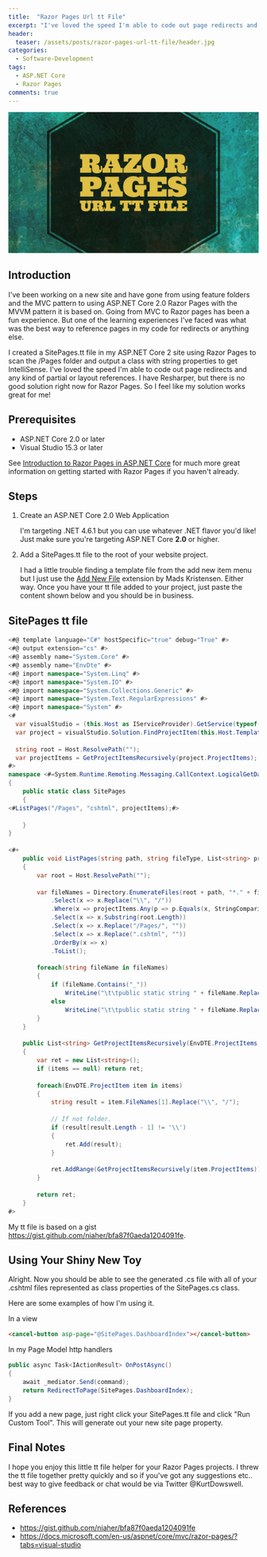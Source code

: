 ```yaml
---
title:  "Razor Pages Url tt File"
excerpt: "I've loved the speed I'm able to code out page redirects and any kind of partial or layout references."
header:
  teaser: /assets/posts/razor-pages-url-tt-file/header.jpg
categories: 
  - Software-Development
tags:
  - ASP.NET Core
  - Razor Pages
comments: true
---
```


![header](/assets/posts/razor-pages-url-tt-file/header.jpg)

## Introduction

I've been working on a new site and have gone from using feature folders and the MVC pattern to using ASP.NET Core 2.0 Razor Pages with the MVVM pattern it is based on. Going from MVC to Razor pages has been a fun experience. But one of the learning experiences I've faced was what was the best way to reference pages in my code for redirects or anything else.

I created a SitePages.tt file in my ASP.NET Core 2 site using Razor Pages to scan the /Pages folder and output a class with string properties to get IntelliSense. I've loved the speed I'm able to code out page redirects and any kind of partial or layout references. I have Resharper, but there is no good solution right now for Razor Pages. So I feel like my solution works great for me!

## Prerequisites

* ASP.NET Core 2.0 or later
* Visual Studio 15.3 or later

See [Introduction to Razor Pages in ASP.NET Core](https://docs.microsoft.com/en-us/aspnet/core/mvc/razor-pages/?tabs=visual-studio) for much more great information on getting started with Razor Pages if you haven't already.

## Steps

1. Create an ASP.NET Core 2.0 Web Application

    I'm targeting .NET 4.6.1 but you can use whatever .NET flavor you'd like! Just make sure you're targeting ASP.NET Core **2.0** or higher.

2. Add a SitePages.tt file to the root of your website project.

    I had a little trouble finding a template file from the add new item menu but I just use the [Add New File](https://marketplace.visualstudio.com/items?itemName=MadsKristensen.AddNewFile) extension by Mads Kristensen. Either way. Once you have your tt file added to your project, just paste the content shown below and you should be in business.

## SitePages tt file

```csharp
<#@ template language="C#" hostSpecific="true" debug="True" #>
<#@ output extension="cs" #>
<#@ assembly name="System.Core" #>
<#@ assembly name="EnvDte" #>
<#@ import namespace="System.Linq" #>
<#@ import namespace="System.IO" #>
<#@ import namespace="System.Collections.Generic" #>
<#@ import namespace="System.Text.RegularExpressions" #>
<#@ import namespace="System" #>
<#
  var visualStudio = (this.Host as IServiceProvider).GetService(typeof(EnvDTE.DTE)) as EnvDTE.DTE;
  var project = visualStudio.Solution.FindProjectItem(this.Host.TemplateFile).ContainingProject as EnvDTE.Project;

  string root = Host.ResolvePath("");
  var projectItems = GetProjectItemsRecursively(project.ProjectItems);
#>
namespace <#=System.Runtime.Remoting.Messaging.CallContext.LogicalGetData("NamespaceHint")#>
{
	public static class SitePages
	{
<#ListPages("/Pages", "cshtml", projectItems);#>

	}
}

<#+
	public void ListPages(string path, string fileType, List<string> projectItems)
	{
		var root = Host.ResolvePath("");
		
		var fileNames = Directory.EnumerateFiles(root + path, "*." + fileType, SearchOption.AllDirectories)
			.Select(x => x.Replace("\\", "/"))
			.Where(x => projectItems.Any(p => p.Equals(x, StringComparison.OrdinalIgnoreCase)))
			.Select(x => x.Substring(root.Length))
			.Select(x => x.Replace("/Pages/", ""))
			.Select(x => x.Replace(".cshtml", ""))
			.OrderBy(x => x)
			.ToList();

		foreach(string fileName in fileNames)
		{
			if (fileName.Contains("_"))
				WriteLine("\t\tpublic static string " + fileName.Replace("/", "") + " => @\"" + fileName + "\";");
			else
				WriteLine("\t\tpublic static string " + fileName.Replace("/", "") + " => @\"/" + fileName + "\";");
		}
	}

	public List<string> GetProjectItemsRecursively(EnvDTE.ProjectItems items)
	{
		var ret = new List<string>();
		if (items == null) return ret;

		foreach(EnvDTE.ProjectItem item in items)
		{
			string result = item.FileNames[1].Replace("\\", "/");
			
			// If not folder.
			if (result[result.Length - 1] != '\\')
			{
				ret.Add(result);
			}
						
			ret.AddRange(GetProjectItemsRecursively(item.ProjectItems));
		}

		return ret;
	}
#>
```

My tt file is based on a gist <https://gist.github.com/niaher/bfa87f0aeda1204091fe>.

## Using Your Shiny New Toy

Alright. Now you should be able to see the generated .cs file with all of your .cshtml files represented as class properties of the SitePages.cs class.

Here are some examples of how I'm using it.

In a view
```html
<cancel-button asp-page="@SitePages.DashboardIndex"></cancel-button>
```

In my Page Model http handlers
```csharp
public async Task<IActionResult> OnPostAsync()
{
    await _mediator.Send(command);
    return RedirectToPage(SitePages.DashboardIndex);
}
```

If you add a new page, just right click your SitePages.tt file and click "Run Custom Tool". This will generate out your new site page property.

## Final Notes

I hope you enjoy this little tt file helper for your Razor Pages projects. I threw the tt file together pretty quickly and so if you've got any suggestions etc.. best way to give feedback or chat would be via Twitter @KurtDowswell.

## References

* <https://gist.github.com/niaher/bfa87f0aeda1204091fe>
* <https://docs.microsoft.com/en-us/aspnet/core/mvc/razor-pages/?tabs=visual-studio>
